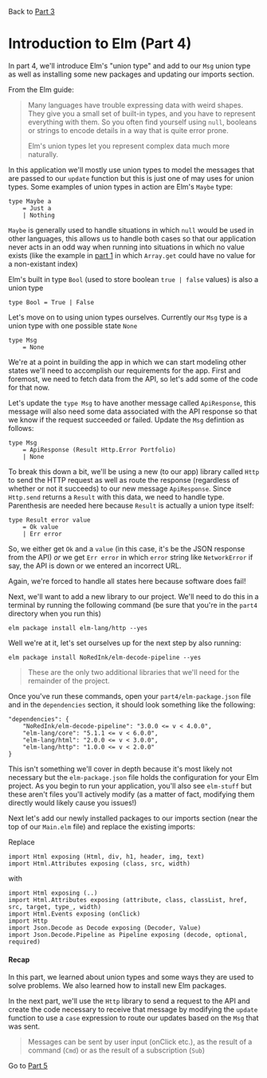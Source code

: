 
Back to [Part 3](../part3/README.md)

# Introduction to Elm (Part 4)

In part 4, we'll introduce Elm's "union type" and add to our `Msg` union type as well as installing some new packages
and updating our imports section.

From the Elm guide:
>Many languages have trouble expressing data with weird shapes. They give you a small set of built-in types, and you have to represent everything with them. So you often find yourself using `null`, booleans or strings to encode details in a way that is quite error prone.
>
>Elm's union types let you represent complex data much more naturally.

In this application we'll mostly use union types to model the messages that are passed to
our `update` function but this is just one of may uses for union types. Some examples of union types in
action are Elm's `Maybe` type:

```
type Maybe a
    = Just a
    | Nothing
```

`Maybe` is generally used to handle situations in which `null` would be used in other languages, this allows
us to handle both cases so that our application never acts in an odd way when running into situations in
which no value exists (like the example in [part 1](https://github.com/Elm-Detroit/elm-workshop/blob/master/part1/README.md#array) in which `Array.get` could have no value for a non-existant
index)

Elm's built in type `Bool` (used to store boolean `true | false` values) is also a union type

```
type Bool = True | False
```

Let's move on to using union types ourselves. Currently our `Msg` type is a union type with one possible
state `None`

```
type Msg
    = None
```

We're at a point in building the app in which we can start modeling other states we'll need to accomplish
our requirements for the app. First and foremost, we need to fetch data from the API, so let's add some of the code
 for that now.
 
Let's update the `type Msg` to have another message called `ApiResponse`, this message will also need some data associated
with the API response so that we know if the request succeeded or failed. Update the `Msg` defintion as follows:

```
type Msg
    = ApiResponse (Result Http.Error Portfolio)
    | None
```

To break this down a bit, we'll be using a new (to our app) library called `Http` to send the HTTP request as well as
route the response (regardless of whether or not it succeeds) to our new message `ApiResponse`. Since `Http.send` 
returns a `Result` with this data, we need to handle type. Parenthesis are needed here because `Result` is actually
a union type itself:

```
type Result error value
    = Ok value
    | Err error
```

So, we either get `Ok` and a `value` (in this case, it's be the JSON response from the API) _or_ we get `Err error` in 
which `error` string like `NetworkError` if say, the API is down or we entered an incorrect URL. 

Again, we're forced to handle all states here because software does fail!

Next, we'll want to add a new library to our project. We'll need to do this in a terminal by running the following
command (be sure that you're in the `part4` directory when you run this)

`elm package install elm-lang/http --yes`

Well we're at it, let's set ourselves up for the next step by also running:

`elm package install NoRedInk/elm-decode-pipeline --yes`

>These are the only two additional libraries that we'll need for the remainder of the project.

Once you've run these commands, open your `part4/elm-package.json` file and in the `dependencies` section, it
should look something like the following: 

```
"dependencies": {
    "NoRedInk/elm-decode-pipeline": "3.0.0 <= v < 4.0.0",
    "elm-lang/core": "5.1.1 <= v < 6.0.0",
    "elm-lang/html": "2.0.0 <= v < 3.0.0",
    "elm-lang/http": "1.0.0 <= v < 2.0.0"
}
```

This isn't something we'll cover in depth because it's most likely not necessary but the `elm-package.json`
file holds the configuration for your Elm project. As you begin to run your application, you'll also see `elm-stuff` but
these aren't files you'll actively modify (as a matter of fact, modifying them directly would likely cause you issues!)

Next let's add our newly installed packages to our imports section (near the top of our `Main.elm` file) and replace the
existing imports: 

Replace

```
import Html exposing (Html, div, h1, header, img, text)
import Html.Attributes exposing (class, src, width)
```

with

```
import Html exposing (..)
import Html.Attributes exposing (attribute, class, classList, href, src, target, type_, width)
import Html.Events exposing (onClick)
import Http
import Json.Decode as Decode exposing (Decoder, Value)
import Json.Decode.Pipeline as Pipeline exposing (decode, optional, required)
```

#### Recap
In this part, we learned about union types and some ways they are used to solve problems. We also learned how to install
new Elm packages. 

In the next part, we'll use the `Http` library to send a request to the API and create the code necessary to receive that
message by modifying the `update` function to use a `case` expression to route our updates based on the `Msg` that was
sent.

>Messages can be sent by user input (onClick etc.), as the result of a command (`Cmd`) or as the result of a subscription 
(`Sub`)  

Go to [Part 5](../part5/README.md)